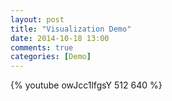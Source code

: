 ```yaml
---
layout: post
title: "Visualization Demo"
date: 2014-10-18 13:00
comments: true
categories: [Demo]
---
```


{% youtube owJcc1lfgsY 512 640 %}
